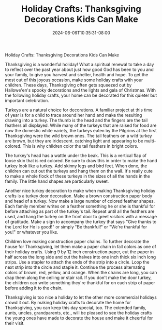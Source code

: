 ﻿---
title: "Holiday Crafts:  Thanksgiving Decorations Kids Can Make"
date: 2024-06-06T10:35:31-08:00
description: "Hobby Articles Tips for Web Success"
featured_image: "/images/Hobby Articles.jpg"
tags: ["Hobby Articles"]
---

Holiday Crafts:  Thanksgiving Decorations Kids Can Make

Thanksgiving is a wonderful holiday!  What a spiritual renewal to take a day to reflect over the past year about just how good God has been to you and your family, to give you harvest and shelter, health and hope.  To get the most out of this joyous occasion, make some holiday crafts with your children.  These days, Thanksgiving often gets squeezed out by Hallowe'en's spooky decorations and the lights and gala of Christmas.  With the following holiday crafts, your home can be decorated for this quieter but important celebration.

Turkeys are a natural choice for decorations.  A familiar project at this time of year is for a child to trace around her hand and make the resulting drawing into a turkey.  The thumb is the head and the fingers are the tail feathers all displayed.  While many of the turkeys that are raised for food are now the domestic white variety, the turkeys eaten by the Pilgrims at the first Thanksgiving were the wild brown ones.  The tail feathers on a wild turkey are brown, but they are iridescent. catching light and appearing to be multi-colored.  This is why children color the tail feathers in bright colors.  

The turkey's head has a wattle under the beak.  This is a vertical flap of loose skin that is red colored.  Be sure to draw this in order to make the hand turkey look like a turkey.  Add skinny legs and bird feet.  When done, the children can cut out the turkeys and hang them on the wall.  It's really cute to make a whole flock of these turkeys in the sizes of all the hands in the family.  The little hand shapes are particularly sweet.

Another nice turkey decoration to make when making Thanksgiving holiday crafts is a turkey door decoration.  Make a brown construction paper body and head of a turkey.  Now make a large number of colored feather shapes.  Each family member writes on a feather something he or she is thankful for before attaching as part of the turkey's tail.  Repeat until all the feathers are used, and hang the turkey on the front door to greet visitors with a message of gratitude.  Make a sign to accompany the turkey that says "Give thanks to the Lord for He is good!" or simply "Be thankful!"  or "We're thankful for you!" or whatever you like.

Children love making construction paper chains.  To further decorate the house for Thanksgiving, let them make a paper chain in fall colors as one of their holiday crafts.  Using 9 by 12 inch construction paper, cut the paper in half across the long side and cut the halves into one inch thick six inch long strips.  Use a stapler to attach the ends of the strip into a circle.  Loop the next strip into the circle and staple it.  Continue the process alternating colors of brown, red, yellow, and orange.  When the chains are long, you can drap them along the ceiling or stair rail.  If you don't make the door turkey, the children can write something they're thankful for on each strip of paper before adding it to the chain.

Thanksgiving is too nice a holiday to let the other more commercial holidays crowd it out.  By making holiday crafts to decorate the home for Thanksgiving, you can keep this day special, too.  The extended family, aunts, uncles, grandparents, etc., will be pleased to see the holiday crafts the young ones have made to decorate the house and make it cheerful for their visit.


